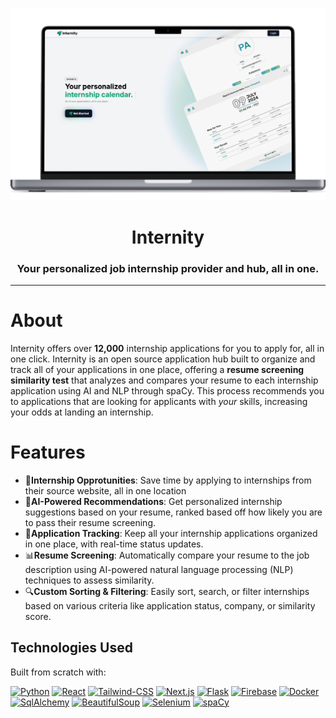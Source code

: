 <p align='center'><img src="images/lp.png" alt="Logo"></p>
<h1 align="center">Internity</h1>
<h3 align="center">Your personalized job internship provider and hub, all in one.
</h3>
<p align="center"></p>

---

# About

Internity offers over **12,000** internship applications for you to apply for, all in one click. Internity is an open source application hub built to organize and track all of your applications in one place, offering a **resume screening similarity test** that analyzes and compares your resume to each internship application using AI and NLP through spaCy. This process recommends you to applications that are looking for applicants with *your* skills, increasing your odds at landing an internship. 

# Features

- 🚀**Internship Opprotunities**: Save time by applying to internships from their source website, all in one location
- 🤖**AI-Powered Recommendations**: Get personalized internship suggestions based on your resume, ranked based off how likely you are to pass their resume screening.
- 🌱**Application Tracking**: Keep all your internship applications organized in one place, with real-time status updates.
- 📊**Resume Screening**: Automatically compare your resume to the job description using AI-powered natural language processing (NLP) techniques to assess similarity.
- 🔍**Custom Sorting & Filtering**: Easily sort, search, or filter internships based on various criteria like application status, company, or similarity score.


## Technologies Used

Built from scratch with:

[![Python][Python]][Python-url] [![React][React.js]][React-url] [![Tailwind-CSS][Tailwind]][Tailwind-url] [![Next.js][Next]][Next-url] [![Flask][Flask-Py]][Flask-url] [![Firebase][Fire-base]][Firebase-url] [![Docker][Docker]][Docker-url] [![SqlAlchemy][SqlAlchemy]][SqlAlchemy-url] [![BeautifulSoup][BeautifulSoup]][BeautifulSoup-url] [![Selenium][Selenium]][Selenium-url] [![spaCy][spaCy]][spaCy-url]

[Python]: https://img.shields.io/badge/python-3670A0?style=for-the-badge&logo=python&logoColor=ffdd54
[Python-url]: https://docs.python.org/3.13/
[React.js]: https://img.shields.io/badge/React-20232A?style=for-the-badge&logo=react&logoColor=61DAFB
[React-url]: https://reactjs.org/
[Next]: https://img.shields.io/badge/Next-black?style=for-the-badge&logo=next.js&logoColor=white
[Next-url]: https://nextjs.org/docs
[Tailwind]: https://img.shields.io/badge/tailwindcss-dbdbdb?style=for-the-badge&logo=tailwindcss
[Tailwind-url]: https://tailwindcss.com/
[Flask-Py]: https://img.shields.io/badge/flask-%23000.svg?style=for-the-badge&logo=flask&logoColor=white
[Flask-url]: https://flask.palletsprojects.com/en/3.0.x/
[Fire-base]: https://img.shields.io/badge/firebase-a08021?style=for-the-badge&logo=firebase&logoColor=ffcd34
[Firebase-url]: https://firebase.google.com/
[Docker]: https://img.shields.io/badge/docker-%230db7ed.svg?style=for-the-badge&logo=docker&logoColor=white
[Docker-url]: https://www.docker.com/
[SqlAlchemy]: https://img.shields.io/badge/SqlAlchemy-CC2927?style=for-the-badge&logo=microsoft%20sql%20server&logoColor=white
[SqlAlchemy-url]: https://www.sqlalchemy.org/
[BeautifulSoup]: https://img.shields.io/badge/BeautifulSoup-%23D4D4D4.svg?style=for-the-badge&logo=AngelList&logoColor=black
[BeautifulSoup-url]: https://www.crummy.com/software/BeautifulSoup/
[Selenium]: https://img.shields.io/badge/-selenium-%43B02A?style=for-the-badge&logo=selenium&logoColor=white
[Selenium-url]: https://www.selenium.dev/
[spaCy]: https://img.shields.io/badge/-spaCy-%238A4182?style=for-the-badge&logo=Jasmine&logoColor=white
[spaCy-url]: https://spacy.io/
